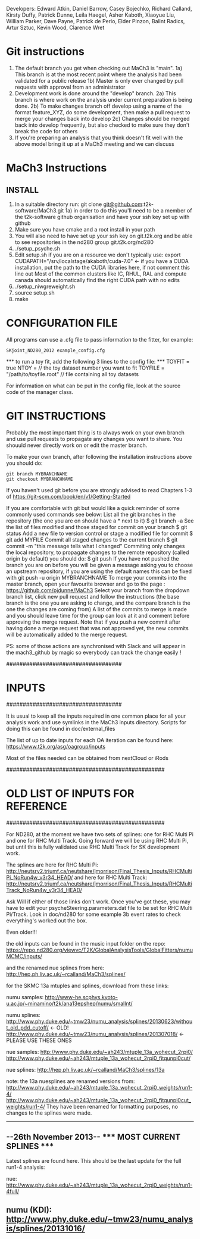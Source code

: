 Developers: Edward Atkin, Daniel Barrow, Casey Bojechko, Richard Calland, Kirsty Duffy, Patrick Dunne, Leila Haegel, Asher Kaboth, Xiaoyue Liu, William Parker, Dave Payne, Patrick de Perio, Elder Pinzon, Balint Radics, Artur Sztuc, Kevin Wood, Clarence Wret 


# Git instructions

1) The default branch you get when checking out MaCh3 is "main". 
   1a) This branch is at the most recent point where the analysis had been validated for a public release
   1b) Master is only ever changed by pull requests with approval from an administrator
2) Development work is done around the "develop" branch. 
   2a) This branch is where work on the analysis under current preparation is being done. 
   2b) To make changes branch off develop using a name of the format feature_XYZ, do some development, then make a pull request to merge your changes back into develop
   2c) Changes should be merged back into develop frequently, but also checked to make sure they don't break the code for others
3) If you're preparing an analysis that you think doesn't fit well with the above model bring it up at a MaCh3 meeting and we can discuss


# MaCh3 Instructions

## INSTALL
1) In a suitable directory run: git clone git@github.com:t2k-software/MaCh3.git
1a) in order to do this you'll need to be a member of the t2k-software github organisation and have your ssh key set up with github
2) Make sure you have cmake and a root install in your path
3) You will also need to have set up your ssh key on git.t2k.org and be able to see repositories in the nd280 group git.t2k.org/nd280
3) ./setup_psyche.sh
4) Edit setup.sh if you are on a resource we don't typically use:
   export CUDAPATH="/srv/localstage/akaboth/cuda-7.0" <- if you have a CUDA installation, put the path to the CUDA libraries here, if not comment this line out
   Most of the common clusters like IC, RHUL, RAL and compute canada should automatically find the right CUDA path with no edits
5) ./setup_niwgreweight.sh   
6) source setup.sh
7) make

# CONFIGURATION FILE

All programs can use a .cfg file to pass information to the fitter, for example:
```
SKjoint_ND280_2012 example_config.cfg
```

*** to run a toy fit, add the following 3 lines to the config file: ***
  TOYFIT = true
  NTOY = <n> // the toy dataset number you want to fit
  TOYFILE = "/path/to/toyfile.root" // file containing all toy datasets

For information on what can be put in the config file, look at the source code of the manager class.

# GIT INSTRUCTIONS
Probably the most important thing is to always work on your own branch and use pull requests to propagate any changes you want to share. You shouuld never directly work on or edit the master branch.

To make your own branch, after following the installation instructions above you should do:
```
git branch MYBRANCHNAME
git checkout MYBRANCHNAME
```

If you haven't used git before you are strongly advised to read Chapters 1-3 of https://git-scm.com/book/en/v1/Getting-Started 

If you are comfortable with git but would like a quick reminder of some commonly used commands see below:
List all the git branches in the repository (the one you are on should have a * next to it)
   $ git branch -a
See the list of files modified and those staged for commit on your branch
   $ git status
Add a new file to version control or stage a modified file for commit
   $ git add MYFILE
Commit all staged changes to the current branch
   $ git commit -m "this message tells what I changed"
Commiting only changes the local repository, to propagate changes to the remote repository (called origin by default) you should do:
   $ git push
If you have not pushed the branch you are on before you will be given a message asking you to choose an upstream repository, if you are using the default names this can be fixed with
git push -u origin MYBRANCHNAME
To merge your commits into the master branch, open your favourite browser and go to the page :
   https://github.com/pjdunne/MaCh3
   Select your branch from the dropdown branch list, click new pull request and follow the instructions (the base branch is the one you are asking to change, and the compare branch is the one the changes are coming from)
   A list of the commits to merge is made and you should leave time for the group can look at it and comment before approving the merge request.
   Note that if you push a new commit after having done a merge request that was not approved yet, the new commits will be automatically added to the merge request.

PS: some of those actions are synchronised with Slack and will appear in the mach3_github by magic so everybody can track the change easily !


###################################
# INPUTS ##########################
###################################

It is usual to keep all the inputs required in one common place for all your analysis work and use symlinks in the MaCh3 inputs directory. Scripts for doing this can be found in doc/external_files

The list of up to date inputs for each OA iteration can be found here: https://www.t2k.org/asg/oagroup/inputs

Most of the files needed can be obtained from nextCloud or iRods


################################################
# OLD LIST OF INPUTS FOR REFERENCE  ############
################################################

For ND280, at the moment we have two sets of splines: one for RHC Multi Pi and one for RHC Multi Track. Going forward we will be using RHC Multi Pi, but until this is fully validated use RHC Multi Track for SK development work.

The splines are here for RHC Multi Pi: http://neutsrv2.triumf.ca/neutshare/jmorrison/Final_Thesis_Inputs/RHCMultiPi_NoRun4w_v3r34_HEAD/
and here for RHC Multi Track:
http://neutsrv2.triumf.ca/neutshare/jmorrison/Final_Thesis_Inputs/RHCMultiTrack_NoRun4w_v3r34_HEAD/

Ask Will if either of those links don't work. Once you've got these, you may have to edit your psycheSteering.parameters.dat file to be set for RHC Multi Pi/Track. Look in doc/nd280 for some example 3b event rates to check everything's worked out the box.

Even older!!!

the old inputs can be found in the music input folder on the repo:
https://repo.nd280.org/viewvc/T2K/GlobalAnalysisTools/GlobalFitters/numuMCMC/inputs/

and the renamed nue splines from here:
http://hep.ph.liv.ac.uk/~rcalland/MaCh3/splines/

for the SKMC 13a mtuples and splines, download from these links:

numu samples:
http://www-he.scphys.kyoto-u.ac.jp/~minamino/t2k/ana13epshep/numu/smallnt/

numu splines:
http://www.phy.duke.edu/~tmw23/numu_analysis/splines/20130623/without_old_pdd_cutoff/ <- OLD!
http://www.phy.duke.edu/~tmw23/numu_analysis/splines/201307018/ <- PLEASE USE THESE ONES

nue samples:
http://www.phy.duke.edu/~ah243/mtuple_13a_wohecut_2rpi0/
http://www.phy.duke.edu/~ah243/mtuple_13a_wohecut_2rpi0_fitqunpi0cut/

nue splines:
http://hep.ph.liv.ac.uk/~rcalland/MaCh3/splines/13a

note: the 13a nuesplines are renamed versions from:
http://www.phy.duke.edu/~ah243/mtuple_13a_wohecut_2rpi0_weights/run1-4/
http://www.phy.duke.edu/~ah243/mtuple_13a_wohecut_2rpi0_fitqunpi0cut_weights/run1-4/
They have been renamed for formatting purposes, no changes to the splines were made.

-----------------------------------------------------------------------------------------
--26th November 2013-- *** MOST CURRENT SPLINES ***
-----------------------------------------------------------------------------------------

Latest splines are found here. This should be the last update for the full run1-4 analysis:

nue:
http://www.phy.duke.edu/~ah243/mtuple_13a_wohecut_2rpi0_weights/run1-4full/

numu (KDI):
http://www.phy.duke.edu/~tmw23/numu_analysis/splines/20131016/
-----------------------------------------------------------------------------------------


